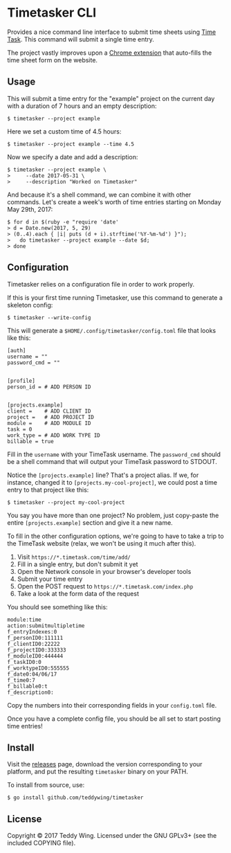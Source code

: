 Timetasker CLI
==============

Provides a nice command line interface to submit time sheets using [Time
Task][1]. This command will submit a single time entry.

The project vastly improves upon a [Chrome extension][2] that auto-fills the
time sheet form on the website.


## Usage
This will submit a time entry for the "example" project on the current day with
a duration of 7 hours and an empty description:

	$ timetasker --project example

Here we set a custom time of 4.5 hours:

	$ timetasker --project example --time 4.5

Now we specify a date and add a description:

	$ timetasker --project example \
	>     --date 2017-05-31 \
	>     --description "Worked on Timetasker"

And because it's a shell command, we can combine it with other commands. Let's
create a week's worth of time entries starting on Monday May 29th, 2017:

	$ for d in $(ruby -e "require 'date'
	> d = Date.new(2017, 5, 29)
	> (0..4).each { |i| puts (d + i).strftime('%Y-%m-%d') }");
	>   do timetasker --project example --date $d;
	> done


## Configuration
Timetasker relies on a configuration file in order to work properly.

If this is your first time running Timetasker, use this command to generate a
skeleton config:

	$ timetasker --write-config

This will generate a `$HOME/.config/timetasker/config.toml` file that looks like
this:

	[auth]
	username = ""
	password_cmd = ""


	[profile]
	person_id = # ADD PERSON ID


	[projects.example]
	client =    # ADD CLIENT ID
	project =   # ADD PROJECT ID
	module =    # ADD MODULE ID
	task = 0
	work_type = # ADD WORK TYPE ID
	billable = true

Fill in the `username` with your TimeTask username. The `password_cmd` should be
a shell command that will output your TimeTask password to STDOUT.

Notice the `[projects.example]` line? That's a project alias. If we, for
instance, changed it to `[projects.my-cool-project]`, we could post a time entry
to that project like this:

	$ timetasker --project my-cool-project

You say you have more than one project? No problem, just copy-paste the entire
`[projects.example]` section and give it a new name.

To fill in the other configuration options, we're going to have to take a trip
to the TimeTask website (relax, we won't be using it much after this).

1. Visit `https://*.timetask.com/time/add/`
2. Fill in a single entry, but don't submit it yet
3. Open the Network console in your browser's developer tools
4. Submit your time entry
5. Open the POST request to `https://*.timetask.com/index.php`
6. Take a look at the form data of the request

You should see something like this:

	module:time
	action:submitmultipletime
	f_entryIndexes:0
	f_personID0:111111
	f_clientID0:22222
	f_projectID0:333333
	f_moduleID0:444444
	f_taskID0:0
	f_worktypeID0:555555
	f_date0:04/06/17
	f_time0:7
	f_billable0:t
	f_description0:

Copy the numbers into their corresponding fields in your `config.toml` file.

Once you have a complete config file, you should be all set to start posting
time entries!


## Install
Visit the [releases][3] page, download the version corresponding to your
platform, and put the resulting `timetasker` binary on your PATH.

To install from source, use:

	$ go install github.com/teddywing/timetasker


## License
Copyright © 2017 Teddy Wing. Licensed under the GNU GPLv3+ (see the included
COPYING file).


[1]: https://timetask.com
[2]: https://github.com/teddywing/chrome-timetasker
[3]: https://github.com/teddywing/timetasker/releases
